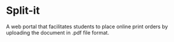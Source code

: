 # Split-it

 A web portal that facilitates students to place online print
orders by uploading the document in .pdf file format.
